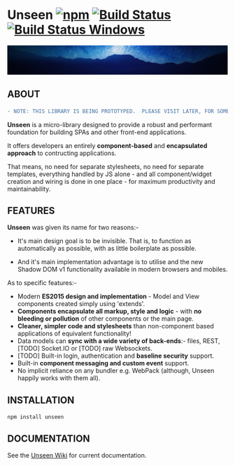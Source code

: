 # Unseen [![npm](https://img.shields.io/npm/v/unseen.svg)]() [![Build Status](https://travis-ci.org/kasargeant/unseen.svg?branch=master)](https://travis-ci.org/kasargeant/unseen) [![Build Status Windows](https://ci.appveyor.com/api/projects/status/github/kasargeant/unseen?branch=master&svg=true)](https://ci.appveyor.com/project/kasargeant/unseen)

![Unseen](/docs/shared/img/unseen.png)

## ABOUT

```diff
- NOTE: THIS LIBRARY IS BEING PROTOTYPED.  PLEASE VISIT LATER, FOR SOMETHING A LITTLE MORE STABLE! ;)
```

**Unseen** is a micro-library designed to provide a robust and performant foundation for building SPAs and other front-end applications.

It offers developers an entirely **component-based** and **encapsulated approach** to contructing applications.

That means, no need for separate stylesheets, no need for separate templates, everything handled by JS alone - and all component/widget creation and wiring is done in one place - for maximum productivity and maintainability.

## FEATURES

**Unseen** was given its name for two reasons:-  

* It's main design goal is to be invisible.  That is, to function as automatically as possible, with as little boilerplate as possible.

* And it's main implementation advantage is to utilise and the new Shadow DOM v1 functionality available in modern browsers and mobiles.

As to specific features:-

* Modern **ES2015 design and implementation** - Model and View components created simply using 'extends'.
* **Components encapsulate all markup, style and logic** - with **no bleeding or pollution** of other components or the main page.
* **Cleaner, simpler code and stylesheets** than non-component based applications of equivalent functionality!
* Data models can **sync with a wide variety of back-ends**:- files, REST, [TODO] Socket.IO or [TODO] raw Websockets.
* [TODO] Built-in login, authentication and **baseline security** support.  
* Built-in **component messaging and custom event** support.
* No implicit reliance on any bundler e.g. WebPack (although, Unseen happily works with them all).

## INSTALLATION

    npm install unseen

## DOCUMENTATION

See the [Unseen Wiki](https://github.com/kasargeant/unseen/wiki) for current documentation.
